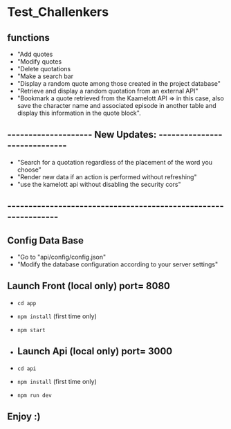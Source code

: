 # Test_Challenkers

## functions

- "Add quotes
- "Modify quotes
- "Delete quotations
- "Make a search bar
- "Display a random quote among those created in the project database"
- "Retrieve and display a random quotation from an external API"
- "Bookmark a quote retrieved from the Kaamelott API => in this case, also save the character name and associated episode in another table and display this information in the quote block".

## -------------------- New Updates: -----------------------------
- "Search for a quotation regardless of the placement of the word you choose"
- "Render new data if an action is performed without refreshing"
- "use the kamelott api without disabling the security cors"
## ---------------------------------------------------------------

## Config Data Base

- "Go to "api/config/config.json"
- "Modify the database configuration according to your server settings"



## Launch Front (local only) port= 8080

- `cd app`
- `npm install` (first time only)
- `npm start`

- ## Launch Api (local only) port= 3000

- `cd api`
- `npm install` (first time only)
- `npm run dev`


## Enjoy :)


